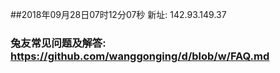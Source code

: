 ##2018年09月28日07时12分07秒 新址: 142.93.149.37
### 兔友常见问题及解答: https://github.com/wanggonging/d/blob/w/FAQ.md
